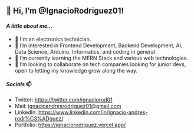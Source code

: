 ## 👋 Hi, I’m @IgnacioRodriguez01!

#### _A little about me..._

- 🔌 I'm an electronics technician.
- 👀 I’m interested in Frontend Development, Backend Development, AI, Data Science, Arduino, Informatics, and coding in general.
- 🌱 I’m currently learning the MERN Stack and various web technologies.
- 💞️ I’m looking to collaborate on tech companies looking for junior devs, open to letting my knowledge grow along the way.

#### _Socials_ 📫

- Twitter: https://twitter.com/ignaciorod01
- Mail: ignacioandresrodriguez01@gmail.com
- LinkedIn: https://www.linkedin.com/in/ignacio-andres-rodr%C3%ADguez/
- Portfolio: https://ignaciorodriguez.vercel.app/

<!---
IgnacioRodriguez01/IgnacioRodriguez01 is a ✨ special ✨ repository because its `README.md` (this file) appears on your GitHub profile.
You can click the Preview link to take a look at your changes.
--->
